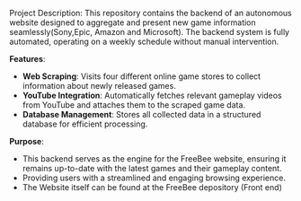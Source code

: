 Project Description:
This repository contains the backend of an autonomous website designed to aggregate and present new game information seamlessly(Sony,Epic, Amazon and Microsoft). 
The backend system is fully automated, operating on a weekly schedule without manual intervention.

**Features**:
- **Web Scraping**: Visits four different online game stores to collect information about newly released games.
- **YouTube Integration**: Automatically fetches relevant gameplay videos from YouTube and attaches them to the scraped game data.
- **Database Management**: Stores all collected data in a structured database for efficient processing.

**Purpose**:
- This backend serves as the engine for the FreeBee website, ensuring it remains up-to-date with the latest games and their gameplay content.
- Providing users with a streamlined and engaging browsing experience.
- The Website itself can be found at the FreeBee depository (Front end) 

